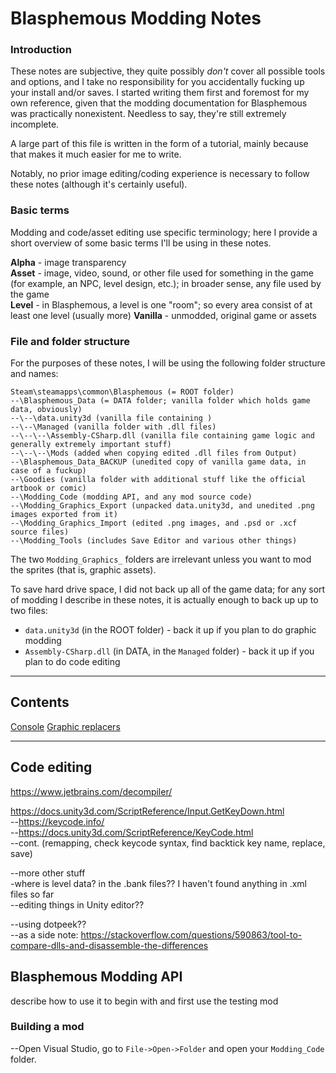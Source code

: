 # Blasphemous Modding Notes
  
### Introduction
These notes are subjective, they quite possibly *don't* cover all possible tools and options, and I take no responsibility for you accidentally fucking up your install and/or saves. I started writing them first and foremost for my own reference, given that the modding documentation for Blasphemous was practically nonexistent. Needless to say, they're still extremely incomplete.  
  
A large part of this file is written in the form of a tutorial, mainly because that makes it much easier for me to write.  
  
Notably, no prior image editing/coding experience is necessary to follow these notes (although it's certainly useful).  
  
### Basic terms  
Modding and code/asset editing use specific terminology; here I provide a short overview of some basic terms I'll be using in these notes.  
  
**Alpha** - image transparency  
**Asset** - image, video, sound, or other file used for something in the game (for example, an NPC, level design, etc.); in broader sense, any file used by the game  
**Level** - in Blasphemous, a level is one "room"; so every area consist of at least one level (usually more)
**Vanilla** - unmodded, original game or assets  
  
### File and folder structure
For the purposes of these notes, I will be using the following folder structure and names:
```
Steam\steamapps\common\Blasphemous (= ROOT folder)
--\Blasphemous_Data (= DATA folder; vanilla folder which holds game data, obviously)
--\--\data.unity3d (vanilla file containing )
--\--\Managed (vanilla folder with .dll files)
--\--\--\Assembly-CSharp.dll (vanilla file containing game logic and generally extremely important stuff)
--\--\--\Mods (added when copying edited .dll files from Output)
--\Blasphemous_Data_BACKUP (unedited copy of vanilla game data, in case of a fuckup)
--\Goodies (vanilla folder with additional stuff like the official artbook or comic)
--\Modding_Code (modding API, and any mod source code)
--\Modding_Graphics_Export (unpacked data.unity3d, and unedited .png images exported from it)
--\Modding_Graphics_Import (edited .png images, and .psd or .xcf source files)
--\Modding_Tools (includes Save Editor and various other things)
```
The two `Modding_Graphics_` folders are irrelevant unless you want to mod the sprites (that is, graphic assets).  
  
To save hard drive space, I did not back up all of the game data; for any sort of modding I describe in these notes, it is actually enough to back up up to two files:  
- `data.unity3d` (in the ROOT folder) - back it up if you plan to do graphic modding  
- `Assembly-CSharp.dll` (in DATA, in the `Managed` folder) - back it up if you plan to do code editing  
  
---
## Contents
[Console](notes/Console.md)
[Graphic replacers](notes/Graphics.md)  
  
---
  
## Code editing  


https://www.jetbrains.com/decompiler/  
 
https://docs.unity3d.com/ScriptReference/Input.GetKeyDown.html  
--https://keycode.info/  
--https://docs.unity3d.com/ScriptReference/KeyCode.html  
--cont. (remapping, check keycode syntax, find backtick key name, replace, save)  
  
--more other stuff  
-where is level data? in the .bank files?? I haven't found anything in .xml files so far  
--editing things in Unity editor??  
  
--using dotpeek??  
--as a side note: https://stackoverflow.com/questions/590863/tool-to-compare-dlls-and-disassemble-the-differences  

## Blasphemous Modding API

describe how to use it to begin with
and first use the testing mod

### Building a mod
--Open Visual Studio, go to `File->Open->Folder` and open your `Modding_Code` folder.
